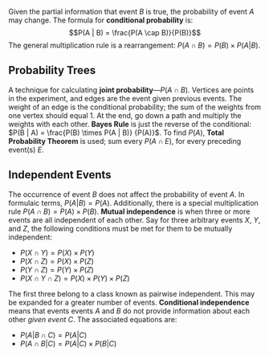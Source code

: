 Given the partial information that event $B$ is true, the probability of event $A$ may change. The formula for **conditional probability** is:
$$P(A | B) = \frac{P(A \cap B)}{P(B)}$$
The general multiplication rule is a rearrangement: $P(A \cap B) = P(B) \times P(A | B)$.
## Probability Trees
A technique for calculating **joint probability**—$P(A \cap B)$. Vertices are points in the experiment, and edges are the event given previous events. The weight of an edge is the conditional probability; the sum of the weights from one vertex should equal 1. At the end, go down a path and multiply the weights with each other.
**Bayes Rule** is just the reverse of the conditional: $P(B | A) = \frac{P(B) \times P(A | B)} {P(A)}$. To find $P(A)$, **Total Probability Theorem** is used; sum every $P(A \cap E)$, for every preceding event(s) $E$.
## Independent Events
The occurrence of event $B$ does not affect the probability of event $A$. In formulaic terms, $P(A | B) = P(A)$. Additionally, there is a special multiplication rule $P(A \cap B) = P(A) \times P(B)$. 
**Mutual independence** is when three or more events are all independent of each other. Say for three arbitrary events $X$, $Y$, and $Z$, the following conditions must be met for them to be mutually independent:
- $P(X \cap Y) = P(X) \times P(Y)$
- $P(X \cap Z) = P(X) \times P(Z)$
- $P(Y \cap Z) = P(Y) \times P(Z)$
- $P(X \cap Y \cap Z) = P(X) \times P(Y) \times P(Z)$

The first three belong to a class known as pairwise independent. This may be expanded for a greater number of events.
**Conditional independence** means that events events $A$ and $B$ do not provide information about each other *given event $C$*. The associated equations are:
- $P(A | B \cap C) = P(A | C)$
- $P(A \cap B | C) = P(A | C) \times P(B | C)$